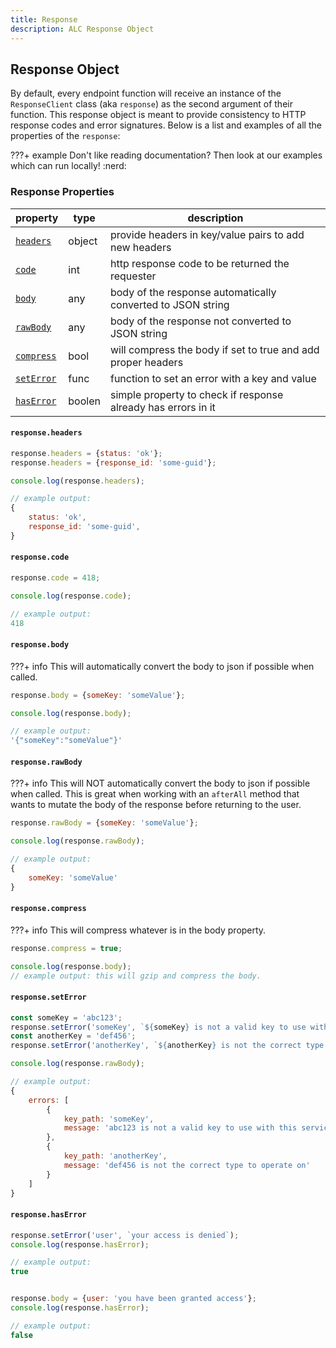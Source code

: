 ```yaml
---
title: Response
description: ALC Response Object
---
```


## Response Object

By default, every endpoint function will receive an instance of the `ResponseClient` class (aka `response`) as the second argument of their function. This response object is meant to provide consistency to HTTP response codes and error signatures. Below is a list and examples of all the properties of the `response`:

???+ example
    Don't like reading documentation? Then look at our examples which can run locally! :nerd:

### Response Properties

| property                                                          | type  | description                                                   |
|-------------------------------------------------------------------|-------|---------------------------------------------------------------|
| [`headers`]({{web.url}}/node/apigateway/response/#headers)        | object| provide headers in key/value pairs to add new headers         |
| [`code`]({{web.url}}/node/apigateway/response/#code)              | int   | http response code to be returned the requester               |
| [`body`]({{web.url}}/node/apigateway/response/#body)              | any   | body of the response automatically converted to JSON string   |
| [`rawBody`]({{web.url}}/node/apigateway/response/#rawBody)        | any   | body of the response not converted to JSON string             |
| [`compress`]({{web.url}}/node/apigateway/response/#compress)      | bool  | will compress the body if set to true and add proper headers  |
| [`setError`]({{web.url}}/node/apigateway/response/#setError)      | func  | function to set an error with a key and value                 |
| [`hasError`]({{web.url}}/node/apigateway/response/#hasError)      | boolen| simple property to check if response already has errors in it |


#### `response.headers`

```js
response.headers = {status: 'ok'};
response.headers = {response_id: 'some-guid'};

console.log(response.headers);

// example output:
{
    status: 'ok',
    response_id: 'some-guid',
}
```

#### `response.code`

```js
response.code = 418;

console.log(response.code);

// example output:
418
```

#### `response.body`

???+ info
    This will automatically convert the body to json if possible when called.

```js
response.body = {someKey: 'someValue'};

console.log(response.body);

// example output:
'{"someKey":"someValue"}'
```

#### `response.rawBody`

???+ info
    This will NOT automatically convert the body to json if possible when called. This is great when working with an `afterAll` method that wants to mutate the body of the response before returning to the user.

```js
response.rawBody = {someKey: 'someValue'};

console.log(response.rawBody);

// example output:
{
    someKey: 'someValue'
}
```

#### `response.compress`

???+ info
    This will compress whatever is in the body property.

```js
response.compress = true;

console.log(response.body);
// example output: this will gzip and compress the body.
```

#### `response.setError`

```js
const someKey = 'abc123';
response.setError('someKey', `${someKey} is not a valid key to use with this service; try again with a different key`);
const anotherKey = 'def456';
response.setError('anotherKey', `${anotherKey} is not the correct type to operate on`);

console.log(response.rawBody);

// example output:
{
    errors: [
        {
            key_path: 'someKey',
            message: 'abc123 is not a valid key to use with this service; try again with a different key'
        },
        {
            key_path: 'anotherKey',
            message: 'def456 is not the correct type to operate on'
        }
    ]
}
```

#### `response.hasError`

```js
response.setError('user', `your access is denied`);
console.log(response.hasError);

// example output:
true


response.body = {user: 'you have been granted access'};
console.log(response.hasError);

// example output:
false
```
